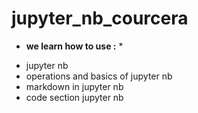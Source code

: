 # jupyter_nb_courcera
* __we learn how to use :__ *
+ jupyter nb
+  operations and basics of jupyter nb
+ markdown in jupyter nb
+ code section jupyter nb

